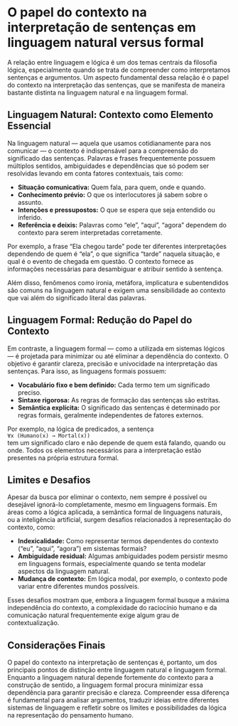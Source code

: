 # O papel do contexto na interpretação de sentenças em linguagem natural versus formal

A relação entre linguagem e lógica é um dos temas centrais da filosofia lógica, especialmente quando se trata de compreender como interpretamos sentenças e argumentos. Um aspecto fundamental dessa relação é o papel do contexto na interpretação das sentenças, que se manifesta de maneira bastante distinta na linguagem natural e na linguagem formal.

## Linguagem Natural: Contexto como Elemento Essencial

Na linguagem natural — aquela que usamos cotidianamente para nos comunicar — o contexto é indispensável para a compreensão do significado das sentenças. Palavras e frases frequentemente possuem múltiplos sentidos, ambiguidades e dependências que só podem ser resolvidas levando em conta fatores contextuais, tais como:

- **Situação comunicativa:** Quem fala, para quem, onde e quando.
- **Conhecimento prévio:** O que os interlocutores já sabem sobre o assunto.
- **Intenções e pressupostos:** O que se espera que seja entendido ou inferido.
- **Referência e deixis:** Palavras como “ele”, “aqui”, “agora” dependem do contexto para serem interpretadas corretamente.

Por exemplo, a frase “Ela chegou tarde” pode ter diferentes interpretações dependendo de quem é “ela”, o que significa “tarde” naquela situação, e qual é o evento de chegada em questão. O contexto fornece as informações necessárias para desambiguar e atribuir sentido à sentença.

Além disso, fenômenos como ironia, metáfora, implicatura e subentendidos são comuns na linguagem natural e exigem uma sensibilidade ao contexto que vai além do significado literal das palavras.

## Linguagem Formal: Redução do Papel do Contexto

Em contraste, a linguagem formal — como a utilizada em sistemas lógicos — é projetada para minimizar ou até eliminar a dependência do contexto. O objetivo é garantir clareza, precisão e univocidade na interpretação das sentenças. Para isso, as linguagens formais possuem:

- **Vocabulário fixo e bem definido:** Cada termo tem um significado preciso.
- **Sintaxe rigorosa:** As regras de formação das sentenças são estritas.
- **Semântica explícita:** O significado das sentenças é determinado por regras formais, geralmente independentes de fatores externos.

Por exemplo, na lógica de predicados, a sentença  
`∀x (Humano(x) → Mortal(x))`  
tem um significado claro e não depende de quem está falando, quando ou onde. Todos os elementos necessários para a interpretação estão presentes na própria estrutura formal.

## Limites e Desafios

Apesar da busca por eliminar o contexto, nem sempre é possível ou desejável ignorá-lo completamente, mesmo em linguagens formais. Em áreas como a lógica aplicada, a semântica formal de linguagens naturais, ou a inteligência artificial, surgem desafios relacionados à representação do contexto, como:

- **Indexicalidade:** Como representar termos dependentes do contexto (“eu”, “aqui”, “agora”) em sistemas formais?
- **Ambiguidade residual:** Algumas ambiguidades podem persistir mesmo em linguagens formais, especialmente quando se tenta modelar aspectos da linguagem natural.
- **Mudança de contexto:** Em lógica modal, por exemplo, o contexto pode variar entre diferentes mundos possíveis.

Esses desafios mostram que, embora a linguagem formal busque a máxima independência do contexto, a complexidade do raciocínio humano e da comunicação natural frequentemente exige algum grau de contextualização.

## Considerações Finais

O papel do contexto na interpretação de sentenças é, portanto, um dos principais pontos de distinção entre linguagem natural e linguagem formal. Enquanto a linguagem natural depende fortemente do contexto para a construção de sentido, a linguagem formal procura minimizar essa dependência para garantir precisão e clareza. Compreender essa diferença é fundamental para analisar argumentos, traduzir ideias entre diferentes sistemas de linguagem e refletir sobre os limites e possibilidades da lógica na representação do pensamento humano.